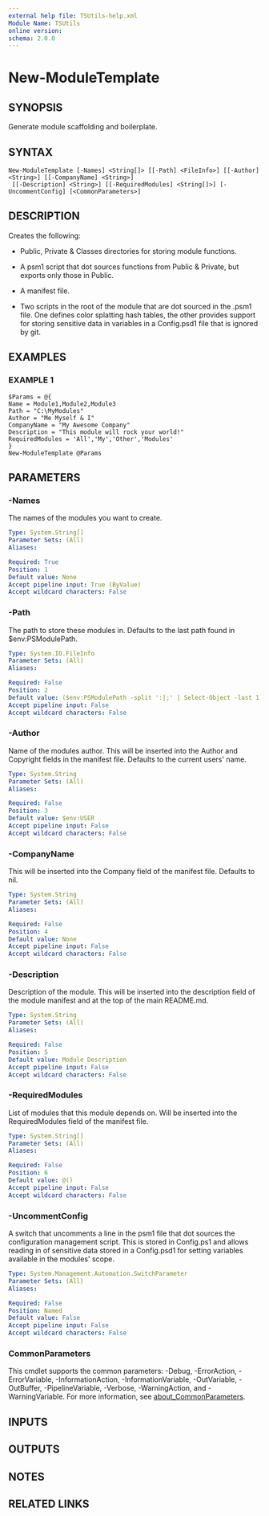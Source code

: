 ```yaml
---
external help file: TSUtils-help.xml
Module Name: TSUtils
online version:
schema: 2.0.0
---
```


# New-ModuleTemplate

## SYNOPSIS
Generate module scaffolding and boilerplate.

## SYNTAX

```
New-ModuleTemplate [-Names] <String[]> [[-Path] <FileInfo>] [[-Author] <String>] [[-CompanyName] <String>]
 [[-Description] <String>] [[-RequiredModules] <String[]>] [-UncommentConfig] [<CommonParameters>]
```

## DESCRIPTION
Creates the following:

- Public, Private & Classes directories for storing module functions.

- A psm1 script that dot sources functions from Public & Private, but exports
  only those in Public.

- A manifest file.

- Two scripts in the root of the module that are dot sourced in the .psm1
  file.
One defines color splatting hash tables, the other provides support
  for storing sensitive data in variables in a Config.psd1 file that is
  ignored by git.

## EXAMPLES

### EXAMPLE 1
```
$Params = @{
Name = Module1,Module2,Module3
Path = "C:\MyModules"
Author = "Me Myself & I"
CompanyName = "My Awesome Company"
Description = "This module will rock your world!"
RequiredModules = 'All','My','Other','Modules'
}
New-ModuleTemplate @Params
```

## PARAMETERS

### -Names
The names of the modules you want to create.

```yaml
Type: System.String[]
Parameter Sets: (All)
Aliases:

Required: True
Position: 1
Default value: None
Accept pipeline input: True (ByValue)
Accept wildcard characters: False
```

### -Path
The path to store these modules in.
Defaults to the last path found in
$env:PSModulePath.

```yaml
Type: System.IO.FileInfo
Parameter Sets: (All)
Aliases:

Required: False
Position: 2
Default value: ($env:PSModulePath -split ':|;' | Select-Object -last 1)
Accept pipeline input: False
Accept wildcard characters: False
```

### -Author
Name of the modules author.
This will be inserted into the Author and
Copyright fields in the manifest file.
Defaults to the current users' name.

```yaml
Type: System.String
Parameter Sets: (All)
Aliases:

Required: False
Position: 3
Default value: $env:USER
Accept pipeline input: False
Accept wildcard characters: False
```

### -CompanyName
This will be inserted into the Company field of the manifest file.
Defaults
to nil.

```yaml
Type: System.String
Parameter Sets: (All)
Aliases:

Required: False
Position: 4
Default value: None
Accept pipeline input: False
Accept wildcard characters: False
```

### -Description
Description of the module.
This will be inserted into the description field
of the module manifest and at the top of the main README.md.

```yaml
Type: System.String
Parameter Sets: (All)
Aliases:

Required: False
Position: 5
Default value: Module Description
Accept pipeline input: False
Accept wildcard characters: False
```

### -RequiredModules
List of modules that this module depends on.
Will be inserted into the
RequiredModules field of the manifest file.

```yaml
Type: System.String[]
Parameter Sets: (All)
Aliases:

Required: False
Position: 6
Default value: @()
Accept pipeline input: False
Accept wildcard characters: False
```

### -UncommentConfig
A switch that uncomments a line in the psm1 file that dot sources the
configuration management script.
This is stored in Config.ps1 and allows
reading in of sensitive data stored in a Config.psd1 for setting variables
available in the modules' scope.

```yaml
Type: System.Management.Automation.SwitchParameter
Parameter Sets: (All)
Aliases:

Required: False
Position: Named
Default value: False
Accept pipeline input: False
Accept wildcard characters: False
```

### CommonParameters
This cmdlet supports the common parameters: -Debug, -ErrorAction, -ErrorVariable, -InformationAction, -InformationVariable, -OutVariable, -OutBuffer, -PipelineVariable, -Verbose, -WarningAction, and -WarningVariable. For more information, see [about_CommonParameters](http://go.microsoft.com/fwlink/?LinkID=113216).

## INPUTS

## OUTPUTS

## NOTES

## RELATED LINKS
